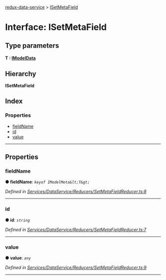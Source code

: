 [redux-data-service](../README.md) > [ISetMetaField](../interfaces/isetmetafield.md)

# Interface: ISetMetaField

## Type parameters
#### T :  [IModelData](imodeldata.md)
## Hierarchy

**ISetMetaField**

## Index

### Properties

* [fieldName](isetmetafield.md#fieldname)
* [id](isetmetafield.md#id)
* [value](isetmetafield.md#value)

---

## Properties

<a id="fieldname"></a>

###  fieldName

**● fieldName**: *`keyof IModelMeta&lt;T&gt;`*

*Defined in [Services/DataService/Reducers/SetMetaFieldReducer.ts:8](https://github.com/Rediker-Software/redux-data-service/blob/860210a/src/Services/DataService/Reducers/SetMetaFieldReducer.ts#L8)*

___
<a id="id"></a>

###  id

**● id**: *`string`*

*Defined in [Services/DataService/Reducers/SetMetaFieldReducer.ts:7](https://github.com/Rediker-Software/redux-data-service/blob/860210a/src/Services/DataService/Reducers/SetMetaFieldReducer.ts#L7)*

___
<a id="value"></a>

###  value

**● value**: *`any`*

*Defined in [Services/DataService/Reducers/SetMetaFieldReducer.ts:9](https://github.com/Rediker-Software/redux-data-service/blob/860210a/src/Services/DataService/Reducers/SetMetaFieldReducer.ts#L9)*

___

